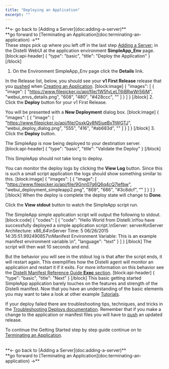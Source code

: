 ```yaml
---
title: "Deploying an Application"
excerpt: ""
---
```

<div><div style="float: left;">**&lt;- go back to [Adding a Server](doc:adding-a-server)**</div><div style="float: right;"></div><div style="float: right;">**go forward to [Terminating an Application](doc:terminating-an-application) -&gt;**</div></div>
<br>

These steps pick up where you left off in the last step [Adding a Server](doc:adding-a-server); in the Distelli WebUI at the application environment **SimpleApp_Env** page.
[block:api-header]
{
  "type": "basic",
  "title": "Deploy the Application"
}
[/block]
1. On the Environment SimpleApp_Env page click the **Details** link.

In the Release list, below, you should see your **v1 First Release** release that you [pushed](doc:creating-an-application#push) when [Creating an Application](doc:creating-an-application).
[block:image]
{
  "images": [
    {
      "image": [
        "https://www.filepicker.io/api/file/1W5fvLeLT6iBRwWr56iM",
        "webui_envs_details.png",
        "608",
        "480",
        "#428ccc",
        ""
      ]
    }
  ]
}
[/block]
2. Click the **Deploy** button for your v1 First Release.

You will be presented with a **New Deployment** dialog box.
[block:image]
{
  "images": [
    {
      "image": [
        "https://www.filepicker.io/api/file/OsxkQy8NSjueBxTtWGTJ",
        "webui_deploy_dialog.png",
        "555",
        "416",
        "#ab683d",
        ""
      ]
    }
  ]
}
[/block]
3. Click the **Deploy** button.

The SimpleApp is now being deployed to your destination server.
[block:api-header]
{
  "type": "basic",
  "title": "Validate the Deploy"
}
[/block]

This SimpleApp should not take long to deploy.

You can monitor the deploy logs by clicking the **View Log** button. Since this is such a small script application the logs should show something similar to this.
[block:image]
{
  "images": [
    {
      "image": [
        "https://www.filepicker.io/api/file/9Gnn07g6Q6q4cQ7lefbw",
        "webui_deployment_simpleapp2.png",
        "869",
        "686",
        "#3c8dcf",
        ""
      ]
    }
  ]
}
[/block]
When the deploy is complete the deploy state will change to **Done**.

Click the **View stdout** button to watch the SimpleApp script run.

The SimpleApp simple application script will output the following to stdout.
[block:code]
{
  "codes": [
    {
      "code": "Hello World from Distelli.\nYou have successfully deployed a simple application script.\nServer: serverA\nServer Architecture: x86_64\nServer Time: 5 06/26/2015 14:35:51.992490857\nManifest Environment Variable: This is an example manifest environment variable.\n",
      "language": "text"
    }
  ]
}
[/block]
The script will then wait 10 seconds and end.

But the behavior you will see in the stdout log is that after the script ends, it will restart again. This exemplifies how the Distelli agent will monitor an application and restart it if it exits.
For more information on this behavior see the [Distelli Manifest Reference Guide **Exec** section](doc:distelli-manifest#exec).
[block:api-header]
{
  "type": "basic",
  "title": "Next"
}
[/block]
This basic getting started SimpleApp application barely touches on the features and strength of the Distelli manifest. Now that you have an understanding of the basic elements you may want to take a look at other example [Tutorials](doc:tutorials-index).

If your deploy failed there are troubleshooting tips, techniques, and tricks in the [Troubleshooting Deploys documentation](doc:troubleshooting-deploys). Remember that if you make a change to the application or manifest files you will have to [push](doc:creating-an-application#push) an updated release.

To continue the Getting Started step by step guide continue on to [Terminating an Application](doc:terminating-an-application).

<br>
<div><div style="float: left;">**&lt;- go back to [Adding a Server](doc:adding-a-server)**</div><div style="float: right;"></div><div style="float: right;">**go forward to [Terminating an Application](doc:terminating-an-application) -&gt;**</div></div>